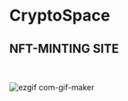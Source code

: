 # CryptoSpace

## NFT-MINTING SITE

<br/>

![ezgif com-gif-maker](https://user-images.githubusercontent.com/39540790/214761416-d58fc5e7-fbeb-41a9-9412-d873ae7d491a.gif)
